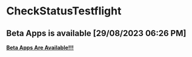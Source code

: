 # CheckStatusTestflight
## Beta Apps is available	[29/08/2023 06:26 PM]
**[Beta Apps Are Available!!!](https://github.com/manhnh97/CheckStatusTestflight/blob/master/Result_BetaAppsAvailable.md)**
